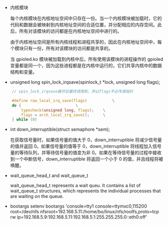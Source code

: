 - 内核模块

    每个内核模块在内核地址空间中只存在一份。当一个内核模块被加载时，它的代码和数据会被映射到内核地址空间的合适位置，并分配相应的内存空间。此后，所有对该模块的访问都是在内核地址空间中进行的。

    由于内核地址空间是所有内核线程和进程共享的，因此在内核地址空间中，每个模块只有一份，所有对该模块的访问都是共享的。
    
    当 gpioled.ko 模块被加载到内核中后，所有使用该模块的进程操作的 gpioled 变量都是同一个，因为这些进程都是在内核中运行的，它们共享内核中的数据结构和变量。

- unsigned long spin_lock_irqsave(spinlock_t *lock, unsigned long flags);
```c
    // spin_lock_irqsave展开后最终调用到，所以flags不必传递指针

    #define raw_local_irq_save(flags)			\
	do {						\
		typecheck(unsigned long, flags);	\
		flags = arch_local_irq_save();		\
	} while (0)
```
- int down_interruptible(struct semaphore *sem);

    在获取信号量时，如果信号量的值大于 0，down_interruptible 将减少信号量的值并返回 0。如果信号量的值等于 0，down_interruptible 将线程加入信号量的等待队列，并等待信号量的值变为非 0。如果在等待信号量的过程中接收到一个中断信号，down_interruptible 将返回一个小于 0 的值，并且线程将被唤醒。

- wait_queue_head_t and wait_queue_t

    wait_queue_head_t represents a wait queu. It contains a list of wait_queue_t structures, which represents the individual processes that are waiting on the queue.

- bootargs
    setenv bootargs 'console=tty1 console=ttymxc0,115200 root=/dev/nfs nfsroot=192.168.5.11:/home/bo/linux/nfs/rootfs,proto=tcp rw ip=192.168.5.9:192.168.5.11:192.168.5.1:255.255.255.0::eth0:off'